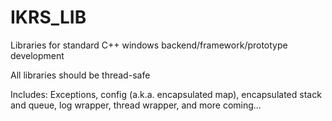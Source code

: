 # IKRS_LIB

Libraries for standard C++ windows backend/framework/prototype development

All libraries should be thread-safe

Includes:
Exceptions,
config (a.k.a. encapsulated map),
encapsulated stack and queue,
log wrapper,
thread wrapper,
and more coming...
